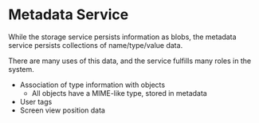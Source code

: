 # Metadata Service

While the storage service persists information as blobs, the metadata
service persists collections of name/type/value data.

There are many uses of this data, and the service fulfills many roles
in the system.

* Association of type information with objects
  * All objects have a MIME-like type, stored in metadata
* User tags
* Screen view position data